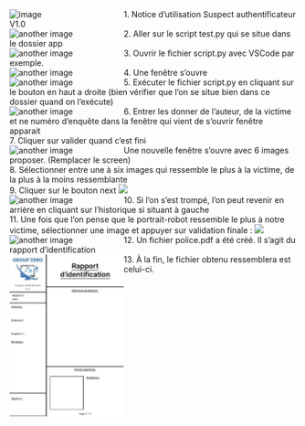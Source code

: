 <img src="Aspose.Words.c5274d5c-ed69-4248-baf8-d82c1032dce6.001.png" alt="image" align="left" width="200"/>
 1. Notice d’utilisation Suspect authentificateur V1.0 
<br clear="both"/>


<img src="Aspose.Words.c5274d5c-ed69-4248-baf8-d82c1032dce6.002.png" alt="another image" align="left" width="200"/>
 2. Aller sur le script test.py qui se situe dans le dossier app 
<br clear="both"/>


<img src="Aspose.Words.c5274d5c-ed69-4248-baf8-d82c1032dce6.003.png" alt="another image" align="left" width="200"/>
 3. Ouvrir le fichier script.py avec VSCode par exemple. 
<br clear="both"/>


<img src="Aspose.Words.c5274d5c-ed69-4248-baf8-d82c1032dce6.004.png" alt="another image" align="left" width="200"/>
 4. Une fenêtre s’ouvre
<br clear="both"/>


<img src="Aspose.Words.c5274d5c-ed69-4248-baf8-d82c1032dce6.005.png" alt="another image" align="left" width="200"/>
 5. Exécuter le fichier script.py en cliquant sur le bouton en haut a droite (bien vérifier que l’on se situe bien dans ce dossier quand on l’exécute)
<br clear="both"/>


<img src="Aspose.Words.c5274d5c-ed69-4248-baf8-d82c1032dce6.006.png" alt="another image" align="left" width="200"/>
 6. Entrer les donner de l’auteur, de la victime et ne numéro d’enquête dans la fenêtre qui vient de s’ouvrir fenêtre apparait <br>
 7. Cliquer sur valider quand c’est fini
<br clear="both"/>


<img src="Aspose.Words.c5274d5c-ed69-4248-baf8-d82c1032dce6.007.png" alt="another image" align="left" width="200"/>
 Une nouvelle fenêtre s’ouvre avec 6 images proposer. (Remplacer le screen)<br>
 8. Sélectionner entre une à six images qui ressemble le plus à la victime, de la plus à la moins ressemblante<br>
 9. Cliquer sur le bouton next <img src="Aspose.Words.c5274d5c-ed69-4248-baf8-d82c1032dce6.008.png">
<br clear="both"/>


<img src="Aspose.Words.c5274d5c-ed69-4248-baf8-d82c1032dce6.009.png" alt="another image" align="left" width="200"/>
 10. Si l’on s’est trompé, l’on peut revenir en arrière en cliquant sur l’historique si situant à gauche <br>
 11. Une fois que l’on pense que le portrait-robot ressemble le plus à notre victime, sélectionner une image et appuyer sur validation finale : <img src="Aspose.Words.c5274d5c-ed69-4248-baf8-d82c1032dce6.010.png">
<br clear="both"/>


<img src="Aspose.Words.c5274d5c-ed69-4248-baf8-d82c1032dce6.011.png" alt="another image" align="left" width="200"/>
 12. Un fichier police.pdf a été créé. Il s’agit du rapport d’identification
<br clear="both"/>


<img src="Aspose.Words.c5274d5c-ed69-4248-baf8-d82c1032dce6.012.jpeg" alt="another image" align="left" width="200"/>
 13. À la fin, le fichier obtenu ressemblera est celui-ci.
<br clear="both"/>

